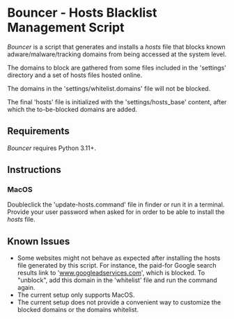 # Bouncer - Hosts Blacklist Management Script

*Bouncer* is a script that generates and installs a *hosts* file that blocks
known adware/malware/tracking domains from being accessed at the system level.

The domains to block are gathered from some files included in the 'settings' directory
and a set of hosts files hosted online.

The domains in the 'settings/whitelist.domains' file will not be blocked.

The final 'hosts' file is initialized with the 'settings/hosts_base' content, after
which the to-be-blocked domains are added.


## Requirements
*Bouncer* requires Python 3.11+.


## Instructions
### MacOS
Doubleclick the 'update-hosts.command' file in finder or run it in a terminal.
Provide your user password when asked for in order to be able to install the *hosts*
file.


## Known Issues
- Some websites might not behave as expected after installing the hosts file
  generated by this script. For instance, the paid-for Google search results link
  to 'www.googleadservices.com', which is blocked. To "unblock", add this domain
  in the 'whitelist' file and run the command again.
- The current setup only supports MacOS.
- The current setup does not provide a convenient way to customize the blocked domains 
  or the domains whitelist.
